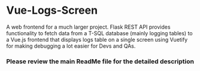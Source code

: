 # Vue-Logs-Screen
A web frontend for a much larger project. Flask REST API provides functionality to fetch data from a T-SQL database (mainly logging tables) to a Vue.js frontend that displays logs table on a single screen using Vuetify for making debugging a lot easier for Devs and QAs.

### Please review the main ReadMe file for the detailed description